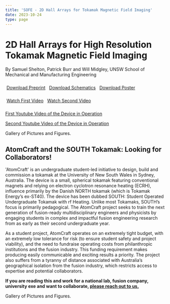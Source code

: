 ```yaml
---
title: 'SOFE - 2D Hall Arrays for Tokamak Magnetic Field Imaging'
date: 2023-10-24
type: page
---
```


# 2D Hall Arrays for High Resolution Tokamak Magnetic Field Imaging

By Samuel Shelton, Patrick Burr and Will Midgley, UNSW School of Mechanical and Manufacturing Engineering

<!-- Row 1: PDF Downloads -->
<div class="text-center my-4">
  <a class="github-button" href="demo.pdf" data-icon="octicon-download" data-size="large" aria-label="Download Preprint" download="preprint.pdf">Download Preprint</a>
  <a class="github-button" href="demo.pdf" data-icon="octicon-download" data-size="large" aria-label="Download Schematics" download="schematics.pdf">Download Schematics</a>
  <a class="github-button" href="demo.pdf" data-icon="octicon-download" data-size="large" aria-label="Download Poster" download="poster.pdf">Download Poster</a>
</div>

<!-- Row 2: YouTube Videos -->
<div class="text-center my-4">
  <a class="github-button" href="https://youtu.be/roVHeTKtLwU" data-icon="octicon-play" data-size="large" aria-label="Video 1" target="_blank">Watch First Video</a>
  <a class="github-button" href="https://youtu.be/roVHeTKtLwU" data-icon="octicon-play" data-size="large" aria-label="Video 2" target="_blank">Watch Second Video</a>
</div>

<style>
/* Ensure proper spacing between button rows */
.my-4 {
  margin-top: 1.5rem;
  margin-bottom: 1.5rem;
}

/* Add some spacing between buttons */
.github-button {
  margin: 0 4px;
}

/* Responsive stacking for smaller screens */
@media (max-width: 768px) {
  .github-button {
    display: block;
    margin: 4px auto;
    width: fit-content;
  }
}</style>


[First Youtube Video of the Device in Operation](https://youtu.be/roVHeTKtLwU)

[Second Youtube Video of the Device in Operation](https://youtu.be/roVHeTKtLwU)

Gallery of Pictures and Figures.

## AtomCraft and the SOUTH Tokamak: Looking for Collaborators!

'AtomCraft' is an undergraduate student-led initiative to design, build and commission a tokamak at the University of New South Wales in Sydney, Australia. The device is a small, spherical tokamak featuring conventional magnets and relying on electron cyclotron resonance heating (ECRH), influence primarily by the Danish NORTH tokamak (which is Tokamak Energy’s ex-ST40). The device has been dubbed SOUTH: Student Operated Undergraduate Tokamak with rf Heating. Unlike most Tokamaks, SOUTH’s focus is primarily pedagogical. The AtomCraft project seeks to train the next generation of fusion-ready multidisciplinary engineers and physicists by engaging students in complex and impactful fusion engineering research from as early as their second undergraduate year.

As a student project, AtomCraft operates on an extremely tight budget, with an extremely low tolerance for risk (to ensure student safety and project viability), and the need to fundraise operating costs from philanthropic institutions and the fusion industry. This funding requirement makes producing easily communicable and exciting results a priority. The project also suffers from a tyranny of distance associated with Australia’s geographical isolation from the fusion industry, which restricts access to expertise and potential collaborators.

**If you are reading this and work for a national lab, fusion company, university exe and want to collaborate, [please reach out to us.](https://linktr.ee/atomcraftunsw)**

Gallery of Pictures and Figures.
